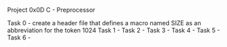Project 0x0D C - Preprocessor

Task 0 - create a header file that defines a macro named SIZE as an abbreviation for the token 1024 Task 1 - Task 2 - Task 3 - Task 4 - Task 5 - Task 6 -
